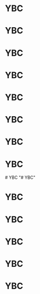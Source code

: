 # YBC
# YBC
# YBC
# YBC
# YBC
# YBC
# YBC
# YBC
#   Y B C  
 "# YBC" 
# YBC
# YBC
# YBC
# YBC
# YBC
